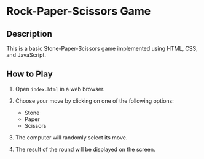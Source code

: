 # Rock-Paper-Scissors Game

## Description

This is a basic Stone-Paper-Scissors game implemented using HTML, CSS, and JavaScript. 

## How to Play

1. Open `index.html` in a web browser.

2. Choose your move by clicking on one of the following options:
   - Stone
   - Paper
   - Scissors

3. The computer will randomly select its move.

4. The result of the round will be displayed on the screen.

